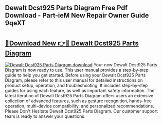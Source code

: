 ## Dewalt Dcst925 Parts Diagram Free Pdf Download - Part-ieM New Repair Owner Guide 9qeXT

# <h2><a href="http://dfnop1b.blite.top/?on=Dewalt+Dcst925+Parts+Diagram">🔗Download New 👉🔴 Dewalt Dcst925 Parts Diagram</a></h2>

[![Dewalt Dcst925 Parts Diagram download](https://i.imgur.com/lujVjoI.png)](http://dfnop1b.blite.top/?on=Dewalt+Dcst925+Parts+Diagram)
Your new Dewalt Dcst925 Parts Diagram is now ready to use. This user manual provides a step-by-step guide to help you get started. Before using your Dewalt Dcst925 Parts Diagram, please refer to this user manual for detailed instructions on product setup, operation, and troubleshooting. It includes step-by-step guides for using each feature, as well as important safety information. The latest iteration of Dewalt Dcst925 Parts Diagram offers users an extensive collection of advanced features, such as gesture recognition, hands-free operation, multi-device compatibility, and personalized recommendations. Please Don't Hesitate Dewalt Dcst925 Parts Diagram. Our customer support team is ready to answer your questions.
